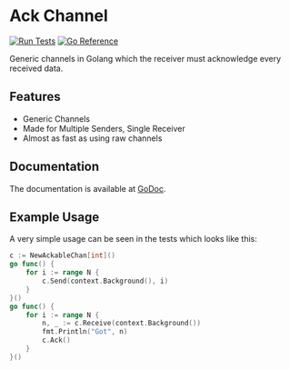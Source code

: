 # Ack Channel

[![Run Tests](https://github.com/HirbodBehnam/ack-chan/actions/workflows/test.yml/badge.svg)](https://github.com/HirbodBehnam/ack-chan/actions/workflows/test.yml)
[![Go Reference](https://pkg.go.dev/badge/github.com/HirbodBehnam/ack-chan.svg)](https://pkg.go.dev/github.com/HirbodBehnam/ack-chan)

Generic channels in Golang which the receiver must acknowledge every received data.

## Features

* Generic Channels
* Made for Multiple Senders, Single Receiver
* Almost as fast as using raw channels

## Documentation

The documentation is available at [GoDoc](https://pkg.go.dev/github.com/HirbodBehnam/ack-chan).

## Example Usage

A very simple usage can be seen in the tests which looks like this:

```go
c := NewAckableChan[int]()
go func() {
	for i := range N {
		c.Send(context.Background(), i)
	}
}()
go func() {
	for i := range N {
		n, _ := c.Receive(context.Background())
		fmt.Println("Got", n)
		c.Ack()
	}
}()
```